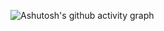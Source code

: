 ![Ashutosh's github activity graph](https://github-readme-activity-graph.vercel.app/graph?username=Xuxiaotuan)
